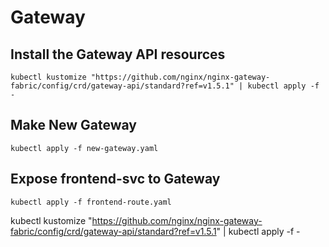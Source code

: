 # Gateway

## Install the Gateway API resources
```
kubectl kustomize "https://github.com/nginx/nginx-gateway-fabric/config/crd/gateway-api/standard?ref=v1.5.1" | kubectl apply -f -
```


## Make New Gateway
```
kubectl apply -f new-gateway.yaml
```

## Expose frontend-svc to Gateway
```
kubectl apply -f frontend-route.yaml
```
kubectl kustomize "https://github.com/nginx/nginx-gateway-fabric/config/crd/gateway-api/standard?ref=v1.5.1" | kubectl apply -f -
```

